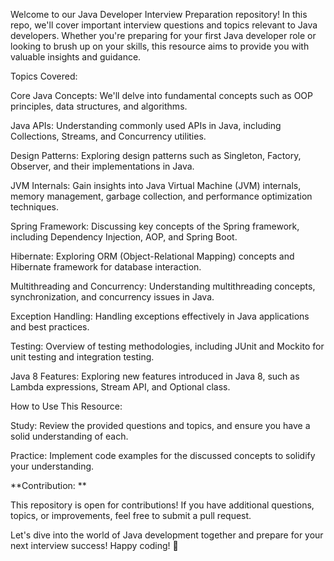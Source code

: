 Welcome to our Java Developer Interview Preparation repository! In this repo, we'll cover important interview questions and topics relevant to Java developers. Whether you're preparing for your first Java developer role or looking to brush up on your skills, this resource aims to provide you with valuable insights and guidance.

Topics Covered:

Core Java Concepts: We'll delve into fundamental concepts such as OOP principles, data structures, and algorithms.

Java APIs: Understanding commonly used APIs in Java, including Collections, Streams, and Concurrency utilities.

Design Patterns: Exploring design patterns such as Singleton, Factory, Observer, and their implementations in Java.

JVM Internals: Gain insights into Java Virtual Machine (JVM) internals, memory management, garbage collection, and performance optimization techniques.

Spring Framework: Discussing key concepts of the Spring framework, including Dependency Injection, AOP, and Spring Boot.

Hibernate: Exploring ORM (Object-Relational Mapping) concepts and Hibernate framework for database interaction.

Multithreading and Concurrency: Understanding multithreading concepts, synchronization, and concurrency issues in Java.

Exception Handling: Handling exceptions effectively in Java applications and best practices.

Testing: Overview of testing methodologies, including JUnit and Mockito for unit testing and integration testing.

Java 8 Features: Exploring new features introduced in Java 8, such as Lambda expressions, Stream API, and Optional class.


How to Use This Resource:

Study: Review the provided questions and topics, and ensure you have a solid understanding of each.

Practice: Implement code examples for the discussed concepts to solidify your understanding.

**Contribution:
**

This repository is open for contributions! If you have additional questions, topics, or improvements, feel free to submit a pull request.

Let's dive into the world of Java development together and prepare for your next interview success! Happy coding! 🚀
